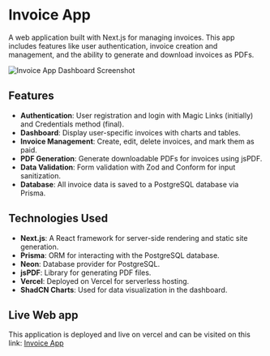 # Invoice App

A web application built with Next.js for managing invoices. This app includes features like user authentication, invoice creation and management, and the ability to generate and download invoices as PDFs.

![Invoice App Dashboard Screenshot](./dashboard.png)

## Features

- **Authentication**: User registration and login with Magic Links (initially) and Credentials method (final).
- **Dashboard**: Display user-specific invoices with charts and tables.
- **Invoice Management**: Create, edit, delete invoices, and mark them as paid.
- **PDF Generation**: Generate downloadable PDFs for invoices using jsPDF.
- **Data Validation**: Form validation with Zod and Conform for input sanitization.
- **Database**: All invoice data is saved to a PostgreSQL database via Prisma.

## Technologies Used

- **Next.js**: A React framework for server-side rendering and static site generation.
- **Prisma**: ORM for interacting with the PostgreSQL database.
- **Neon**: Database provider for PostgreSQL.
- **jsPDF**: Library for generating PDF files.
- **Vercel**: Deployed on Vercel for serverless hosting.
- **ShadCN Charts**: Used for data visualization in the dashboard.

## Live Web app

This application is deployed and live on vercel and can be visited on this link: [Invoice App](https://anelsahovic-invoice-app.vercel.app/)
